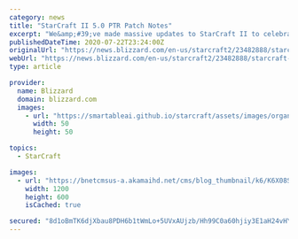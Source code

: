 ```yaml
---
category: news
title: "StarCraft II 5.0 PTR Patch Notes"
excerpt: "We&amp;#39;ve made massive updates to StarCraft II to celebrate the 10th anniversary! You can check out new features on the PTR now!"
publishedDateTime: 2020-07-22T23:24:00Z
originalUrl: "https://news.blizzard.com/en-us/starcraft2/23482888/starcraft-ii-5-0-ptr-patch-notes"
webUrl: "https://news.blizzard.com/en-us/starcraft2/23482888/starcraft-ii-5-0-ptr-patch-notes"
type: article

provider:
  name: Blizzard
  domain: blizzard.com
  images:
    - url: "https://smartableai.github.io/starcraft/assets/images/organizations/blizzard.com-50x50.jpg"
      width: 50
      height: 50

topics:
  - StarCraft

images:
  - url: "https://bnetcmsus-a.akamaihd.net/cms/blog_thumbnail/k6/K6X08SHQEVJ61519841731768.JPG"
    width: 1200
    height: 600
    isCached: true

secured: "8d1oBmTK6djXbau8PDH6b1tWmLo+5UVxAUjzb/Hh99C0a60hjiy3E1aH24vHYQR9l5GxtvPBYfncMgJq4BLQdsuqC0YpqfhXnv9aKmfE14lYQ//2s0GjQkiv9fifWvSRvlj9DMWPaYQgma/2XqRCyIBzxoZFiLTpqdFU2fx05ioanVIRny46KgTJiKh249yOlubmVeinIT7Fnf+tp6EH4SzKqTu7s2OPAqRvPe9XQZj2zVwGw2iOUu7L8mItUoWdLoEAQEDU/et8lX0EJ5cQlVePfbPz0eK7t0Ke03qAFWK7RzcwiiEa56gIDWMkeCRN/Dga2m/TWLUgv2KPjsTSiObZZX6iqJHNDhxLXRmKi0Q=;glu9PhZFB5mO0LewI0y1FA=="
---
```


